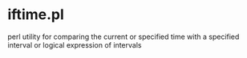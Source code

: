 # iftime.pl
perl utility for comparing the current or specified time with a specified interval or logical expression of intervals 
